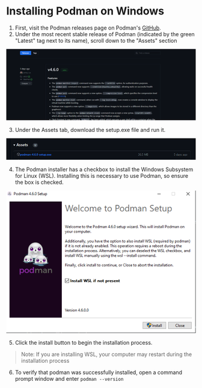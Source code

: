 # Installing Podman on Windows
1. First, visit the Podman releases page on Podman's [GitHub](https://github.com/containers/podman/releases).
2. Under the most recent stable release of Podman (indicated by the green "Latest" tag next to its name), scroll down to the "Assets" section

<p align="center">
<img title="Podman GitHub" alt="Podman GitHub" src="images/podmanReleaseGitHub.png">
</p>

3. Under the Assets tab, download the setup.exe file and run it.

<p align="center">
<img title="Podman Win10 Installation" alt="Podman Win10 Installation" src="images/podmanInstallerDownload.png">
</p>

4. The Podman installer has a checkbox to install the Windows Subsystem for Linux (WSL). Installing this is necessary to use Podman, so ensure the box is checked.

<p align="center">
<img title="Podman Win10 Installation" alt="Podman Win10 Installation" src="images/podmanInstallationWindows.png">
</p>

5. Click the install button to begin the installation process. 

>Note: If you are installing WSL, your computer may restart during the installation process

6. To verify that podman was successfully installed, open a command prompt window and enter `podman --version`

[//]: # (Podman usage is essentially the same as in Mac, so the instructions for that are in the Mac readme file)
